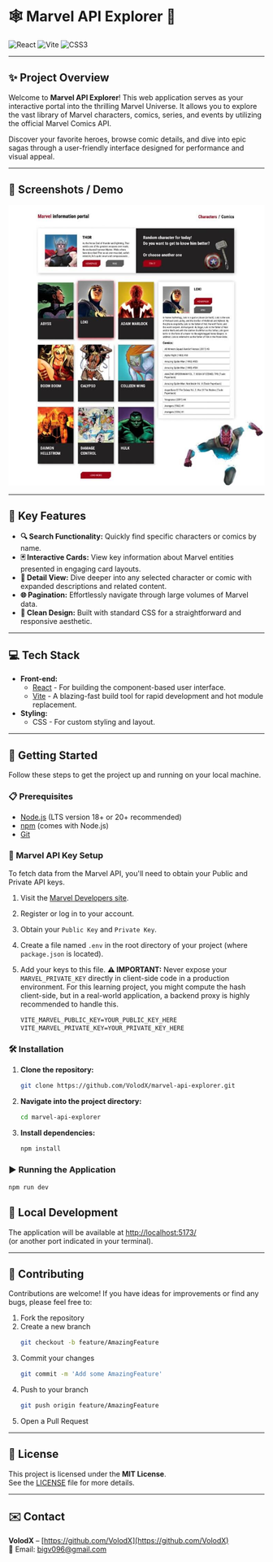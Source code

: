 # 🕸️ Marvel API Explorer 🚀

![React](https://img.shields.io/badge/-React-61DAFB?logo=react&logoColor=white&style=flat-square)
![Vite](https://img.shields.io/badge/-Vite-646CFF?logo=vite&logoColor=white&style=flat-square)
![CSS3](https://img.shields.io/badge/-CSS3-1572B6?logo=css3&logoColor=white&style=flat-square)

---

## ✨ Project Overview

Welcome to **Marvel API Explorer**! This web application serves as your interactive portal into the thrilling Marvel Universe. It allows you to explore the vast library of Marvel characters, comics, series, and events by utilizing the official Marvel Comics API.

Discover your favorite heroes, browse comic details, and dive into epic sagas through a user-friendly interface designed for performance and visual appeal.

---

## 📸 Screenshots / Demo

![Marvel API Explorer Screenshot](public/preview.jpg)

---

## 🌟 Key Features

* **🔍 Search Functionality:** Quickly find specific characters or comics by name.
* **🃏 Interactive Cards:** View key information about Marvel entities presented in engaging card layouts.
* **📖 Detail View:** Dive deeper into any selected character or comic with expanded descriptions and related content.
* **🌐 Pagination:** Effortlessly navigate through large volumes of Marvel data.
* **🎨 Clean Design:** Built with standard CSS for a straightforward and responsive aesthetic.

---

## 💻 Tech Stack

* **Front-end:**
    * [React](https://react.dev/) - For building the component-based user interface.
    * [Vite](https://vitejs.dev/) - A blazing-fast build tool for rapid development and hot module replacement.
* **Styling:**
    * CSS - For custom styling and layout.

---

## 🚀 Getting Started

Follow these steps to get the project up and running on your local machine.

### 📋 Prerequisites

* [Node.js](https://nodejs.org/en/) (LTS version 18+ or 20+ recommended)
* [npm](https://www.npmjs.com/) (comes with Node.js)
* [Git](https://git-scm.com/)

### 🔑 Marvel API Key Setup

To fetch data from the Marvel API, you'll need to obtain your Public and Private API keys.

1.  Visit the [Marvel Developers site](https://developer.marvel.com/).
2.  Register or log in to your account.
3.  Obtain your `Public Key` and `Private Key`.
4.  Create a file named `.env` in the root directory of your project (where `package.json` is located).
5.  Add your keys to this file. **⚠️ IMPORTANT:** Never expose your `MARVEL_PRIVATE_KEY` directly in client-side code in a production environment. For this learning project, you might compute the hash client-side, but in a real-world application, a backend proxy is highly recommended to handle this.

    ```
    VITE_MARVEL_PUBLIC_KEY=YOUR_PUBLIC_KEY_HERE
    VITE_MARVEL_PRIVATE_KEY=YOUR_PRIVATE_KEY_HERE
    ```

### 🛠️ Installation

1.  **Clone the repository:**
    ```bash
    git clone https://github.com/VolodX/marvel-api-explorer.git
    ```

2.  **Navigate into the project directory:**
    ```bash
    cd marvel-api-explorer
    ```

3.  **Install dependencies:**
    ```bash
    npm install
    ```

### ▶️ Running the Application

```bash
npm run dev
```

## 🚀 Local Development

The application will be available at [http://localhost:5173/](http://localhost:5173/)  
(or another port indicated in your terminal).

---

## 🤝 Contributing

Contributions are welcome! If you have ideas for improvements or find any bugs, please feel free to:

1. Fork the repository  
2. Create a new branch  
	 ```bash
	 git checkout -b feature/AmazingFeature
	 ```
3. Commit your changes  
	 ```bash
	 git commit -m 'Add some AmazingFeature'
	 ```
4. Push to your branch  
	 ```bash
	 git push origin feature/AmazingFeature
	 ```
5. Open a Pull Request

---

## 📄 License

This project is licensed under the **MIT License**.  
See the [LICENSE](./LICENSE) file for more details.

---

## ✉️ Contact

**VolodX** – [https://github.com/VolodX](https://github.com/VolodX)  
📧 Email: [bigv096@gmail.com](mailto:bigv096@gmail.com)
